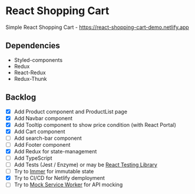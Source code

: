 # React Shopping Cart

Simple React Shopping Cart - https://react-shopping-cart-demo.netlify.app


## Dependencies
* Styled-components
* Redux
* React-Redux
* Redux-Thunk

## Backlog

- [x] Add Product component and ProductList page
- [x] Add Navbar component
- [x] Add Tooltip component to show price condition (with React Portal)
- [x] Add Cart component
- [ ] Add search-bar component
- [ ] Add Footer component
- [x] Add Redux for state-management
- [ ] Add TypeScript 
- [ ] Add Tests (Jest / Enzyme) or may be [React Testing Library](https://github.com/testing-library/react-testing-library)
- [ ] Try to [Immer](https://github.com/immerjs/immer) for immutable state
- [x] Try to CI/CD for Netlify demployment
- [ ] Try to [Mock Service Worker](https://github.com/mswjs/msw) for API mocking
